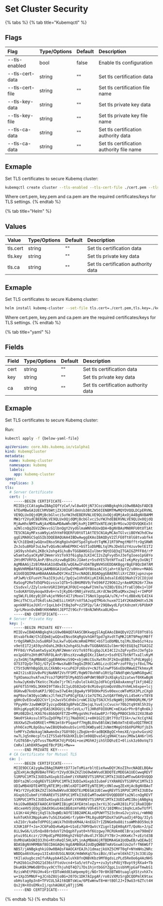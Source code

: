 # Set Cluster Security

{% tabs %}
{% tab title="Kubemqctl" %}
## Flags

| Flag | Type/Options | Default | Description |
| :--- | :--- | :--- | :--- |
| --tls-enabled | bool | false | Enable tls configuration |
| --tls-cert-data | string | "" | Set tls certification data |
| --tls-cert-file | string | "" | Set tls certification file name |
| --tls-key-data | string | "" | Set tls private key data |
| --tls-key-file | string | "" | Set tls private key file name |
| --tls-ca-data | string | "" | Set tls certification authority  data |
| --tls-ca-data | string | "" | Set tls certification authority  file name |

## Exmaple

Set TLS certificates to secure Kubemq cluster:

```bash
kubemqctl create cluster --tls-enabled --tls-cert-file ./cert.pem --tls-key-file ./key.pem --tls-ca-file ./ca.pem
```

Where cert.pem, key.pem and ca.pem are the required certificates/keys for TLS settings.
{% endtab %}

{% tab title="Helm" %}
## Values

| Value | Type/Options | Default | Description |
| :--- | :--- | :--- | :--- |
| tls.cert | string | "" | Set tls certification data |
| tls.key | string | "" | Set tls private key data |
| tls.ca | string | "" | Set tls certification authority  data |

## Exmaple

Set TLS certificates to secure Kubemq cluster:

```bash
helm install kubemq-cluster --set-file tls.cert=./cert.pem,tls.key=./key.pem,tls.ca=./ca.pem kubemq-charts/kubemq
```

Where cert.pem, key.pem and ca.pem are the required certificates/keys for TLS settings.
{% endtab %}

{% tab title="yaml" %}
## Fields

| Field | Type/Options | Default | Description |
| :--- | :--- | :--- | :--- |
| cert | string | "" | Set tls certification data |
| key | string | "" | Set tls private key data |
| ca | string | "" | Set tls certification authority  data |

## Exmaple

Set TLS certificates to secure Kubemq cluster:

Run:

```bash
kubectl apply -f {below-yaml-file}
```

```yaml
apiVersion: core.k8s.kubemq.io/v1alpha1
kind: KubemqCluster
metadata:
  name: kubemq-cluster
  namesapce: kubemq
  labels:
    app: kubemq-cluster
spec:
  replicas: 3
tls:
  # Server Certificate  
  cert: |-
    -----BEGIN CERTIFICATE-----
    MIIEbjCCAtagAwIBAgIQfYzCwf/wl8w4OtjN73CozzANBgkqhkiG9w0BAQsFADCB
    kTEeMBwGA1UEChMVbWtjZXJ0IGRldmVsb3BtZW50IENBMTMwMQYDVQQLDCpERVNL
    VE9QLUxOQjdQMjBcbGlvci5uYWJhdEBERVNLVE9QLUxOQjdQMjAxOjA4BgNVBAMM
    MW1rY2VydCBERVNLVE9QLUxOQjdQMjBcbGlvci5uYWJhdEBERVNLVE9QLUxOQjdQ
    MjAwHhcNMTkwNjAxMDAwMDAwWhcNMjkxMjI0MTUxNTEzWjBrMScwJQYDVQQKEx5t
    a2NlcnQgZGV2ZWxvcG1lbnQgY2VydGlmaWNhdGUxQDA+BgNVBAsMN0RFU0tUT1At
    TE5CN1AyMFxsaW9yLm5hYmF0QERFU0tUT1AtTE5CN1AyMCAoTGlvciBOYWJhdCkw
    ggEiMA0GCSqGSIb3DQEBAQUAA4IBDwAwggEKAoIBAQDyV2ZlFE0Tt8lG8tvabfk4
    W/Ch1EQm8jwGQnxENso5KqRgUvhGHfSpd7gXvdtTqMKJ1RT9PmgtM8fftrOgSRWR
    ZnJo5u8RbF3uLkwTvQGxNcmRmEPMXC+bST1oDbMBLtqlMsJDebSzY4zuv9etE1T2
    jA59yshOahL2KBck2ohg4SLhuBvTGGBANSGIulbmr9QtEGQ3qITGAIGZPFF8d/rP
    w5amtwSyaCKyNF2WemrxVzTo93f6igbpJLKI4CI2sZqFvyd5nJ3efgIoeo1pG8Yo
    2HtdM7VRFOLAnP/BhszXzvwBgDIKcJIAmtz+5sdYES7btNfTxaIlvKyMzy3xGNjT
    AgMBAAGjZzBlMA4GA1UdDwEB/wQEAwIFoDATBgNVHSUEDDAKBggrBgEFBQcDATAM
    BgNVHRMBAf8EAjAAMB8GA1UdIwQYMBaAFOYBUazACVSjah+t83pYZ/s0Hnv+MA8G
    A1UdEQQIMAaHBAAAAAAwDQYJKoZIhvcNAQELBQADggGBAERGliXrCZ8Xjupnzvpe
    oPJwM/cEFuoVt7ka3I9juh1/3pQjw1VhVDXiyKIX8LbdsalEdEQ3Nah1Y2CIOjUd
    RaSogP2ReTd5QPkQivssxlQTb+5cBHUM8V9/Fm596FZ29O612yrAeAM2N26r7Jkm
    CSsdvxl/ZZylsnknVGRIIHYpKJFOUI+nq4wFIVm7a/VZ8D/EOsJfraElO0x1+lDF
    txdoKAYGUymoqwX8v6+rv3jKyD6rON0jaYeUSLzKrdCNe1M5aQMxx2mql+rIHPOF
    ng5WLFLO0zyBjDFvAjeYN9ot4I7iMoexl7SNoVJgopGA/u7K/+f+LdB8xN/E4IX4
    DHczThCtLoTOkdlsAs2mESiitHSP/nXf5AJxpQTMG4chuxm7I14Y2KAdOHdtx5JN
    apnkNF8ieJUXlrrIqxLbd+ItBq3oP+z25P2p/lAr29Q8wydLFptXdnzmY/6PUbKP
    JgrLMeanOvBWBtKKHWN6tJEPTZt9GcFrtBnNJWhRxa8LHQ==
    -----END CERTIFICATE-----
  # Server Private Key
  key: |-
    -----BEGIN PRIVATE KEY-----
    MIIEvwIBADANBgkqhkiG9w0BAQEFAASCBKkwggSlAgEAAoIBAQDyV2ZlFE0Tt8lG
    8tvabfk4W/Ch1EQm8jwGQnxENso5KqRgUvhGHfSpd7gXvdtTqMKJ1RT9PmgtM8ff
    trOgSRWRZnJo5u8RbF3uLkwTvQGxNcmRmEPMXC+bST1oDbMBLtqlMsJDebSzY4zu
    v9etE1T2jA59yshOahL2KBck2ohg4SLhuBvTGGBANSGIulbmr9QtEGQ3qITGAIGZ
    PFF8d/rPw5amtwSyaCKyNF2WemrxVzTo93f6igbpJLKI4CI2sZqFvyd5nJ3efgIo
    eo1pG8Yo2HtdM7VRFOLAnP/BhszXzvwBgDIKcJIAmtz+5sdYES7btNfTxaIlvKyM
    zy3xGNjTAgMBAAECggEBAKHezS9Q+xbjmNcCGuXwtRn3F2kQvqEBBiTsPdLWggbj
    O753TQyQr76Oj/GTyC8+NwsXwBhTmgQvZR9CCwNSLczcECmPrzoFF0yjsf8xLTMw
    CT5t5UNYhBgGOLULCXkN0c+scuPdJFz6bsV+cNJTalnwPTG6xEbURWwUZTkhmxyR
    mAIt2isB1UvBvPUjNaNNf2VsfFSMT/RqW978xhNFu1RtSpTANdFqWs5pWRG0gwKC
    TgXOamazhvATvmJYcoJfQR9TDlMyAQ55sWPdWt9BdF3sXEqkyS2zatwvf0XKwBgN
    hvkwJyKm8vTKeVcc7KuOe7jrTKlruDvlelk4V2pJdFkCgYEA8xAxmngf1kfj04E2
    p6F6TS5YH5L3KKHI9fTAksIC1yLOS02oQr8cMi6vgVzmQoVd0uYnhHLk6xpe+lcj
    OGHvwB7knbhaKPJ/9DIsw37wE4mj8gwAyY9FDOHxPUSv00excoWTeMSX3PLzCXgO
    mqP8ovlW30yo1WNcxJlfmkZfoP8CgYEA/z1e7GTKL2utQAYfH0yVLi45eKrvT8Y8
    g8HcQvEOcwQD2CVrljn2wsV5Cdh0x1roWCIG3pTSNJCh5zNgW0j3SMH0QRLMK/5P
    YPpyH9rJzw8WKQFIyzcpdD6B3gBPebCZDejqLYuvEjcCvucnr70b2tq9tNl5h3Sy
    OOhigKyqdC0CgYEA53KDGUjLYBrCeVLv/T1JHRdFOIOUMC+mEXaGrPhrBfqRn6kJ
    0Mz0B2DnI/KXG76s8bbQ6FETZD+PMygoVHcFedaw8PJrf9QyPRBOCbXk22XUJBaD
    5Wo0YSkAssul9TSuZpOFMplY1j7NaDXXCi+e0H1G2IjBt7fOzTISk+/w/XcCgYAE
    X6XXwSZhx6ORXEl+PM61mt8rPSqaoFf7HgBLOVw5BlGWi5WbXmTnE4EudQITRHCE
    yhh6CezML8pGbu/wwIBUQ9aOoubSvinYDJKWDya0IJsNmtMHgGt6bXPGPRUfjbIh
    teMFYsZeNokaglWAwmnOxz7G8Y8OjiZbqUe+0radBQKBgQC+hmsXE/cpxhvGxsH2
    nw7LJq5nHecpltxIZfS5abf6GbXKILQnlm98QDva54jg9N4CtaavJMOw1AH6rlHS
    fzGT65B+/yDTvssTNxMSK7djPVQ4i+oeiMGhHJjihStDQhzEI+0lisk3z60oVq73
    CmRxliAhDXR5wgmEfBcPIRi+Mw==
    -----END PRIVATE KEY-----
  # CA Certificate for Mutual TLS  
  ca: |-
    -----BEGIN CERTIFICATE-----
    MIIE9DCCA1ygAwIBAgIRAMttD77JeToMiarbltEieXwwDQYJKoZIhvcNAQELBQAw
    gZExHjAcBgNVBAoTFW1rY2VydCBkZXZlbG9wbWVudCBDQTEzMDEGA1UECwwqREVT
    S1RPUC1MTkI3UDIwXGxpb3IubmFiYXRAREVTS1RPUC1MTkI3UDIwMTowOAYDVQQD
    DDFta2NlcnQgREVTS1RPUC1MTkI3UDIwXGxpb3IubmFiYXRAREVTS1RPUC1MTkI3
    UDIwMB4XDTE4MTEyNTE3Mjc0NloXDTI4MTEyNTE3Mjc0NlowgZExHjAcBgNVBAoT
    FW1rY2VydCBkZXZlbG9wbWVudCBDQTEzMDEGA1UECwwqREVTS1RPUC1MTkI3UDIw
    XGxpb3IubmFiYXRAREVTS1RPUC1MTkI3UDIwMTowOAYDVQQDDDFta2NlcnQgREVT
    S1RPUC1MTkI3UDIwXGxpb3IubmFiYXRAREVTS1RPUC1MTkI3UDIwMIIBojANBgkq
    hkiG9w0BAQEFAAOCAY8AMIIBigKCAYEAtmlegs3xrXi3Ccw4R281LP1C1Ra8IQBr
    4OcxeHV5jEOgjDAdX9GuU4m1Bb8zmYeR0/VOh4S7CX/10IMRnc18q9cLm5wTUfPl
    LG1Kr44jMdzjXq5lbJbqWD/AOfElBB2AMCALoQPUWYT523c0nxGJvjsVsL/+WHNQ
    kohToKhX3NppkaHv7u5GJXaGHGrf/p6H+TRL8gu8QPSDoX7aGPuad3j4FQq/3IyS
    vkZ1Or/ka8eTdPPGSjaWik7hOVBsKM4A/4nEGU7rIZDNGm9a88itsaWMh8O59oL9
    XJUK18Ff+Ja+JC6PaOQvKwKpA+U1oEz76MYQwVcYZignlIpEH8qAYT/QoNs+J/pZ
    8iL9wG6/LU5nQx88rbdoV72hQqphTyat0+hf6Uzgwy7RCRUkm0ElBrajom798mEV
    ptui95LKczr/2tMpdCpPRE096gh2Y6QfsNv4lJY3DiFY7BrJ+zKKeKc7+zEztd3B
    OsMhUaKbGNIO3JhG+RtnReQl5HLkPLjnAgMBAAGjRTBDMA4GA1UdDwEB/wQEAwIC
    BDASBgNVHRMBAf8ECDAGAQH/AgEAMB0GA1UdDgQWBBTmAVGswAlUo2ofrfN6WGf7
    NB57/jANBgkqhkiG9w0BAQsFAAOCAYEAJhJ1dmazjkUXZ5CMFT0qF+NYmNHs2NRc
    WBDQa46VXuepu13IxAVdUSGLNUGK/H4WkKqS7bxiBUc/8lwrml6khI7j3c33EiDp
    tKIlaUugbczmIfsRAypbA45ZwluVX8fnQNBVKbz9Mf0gdsLzPLd5ReOo6g4AzNHS
    PsH2bb1o2hOG21d36stFtoUvcn4+Sa5/etFvZy++zu3ytsPdUjYBvpt9jRXa4+Tb
    DkuKBk3MW6dBYDsyx9CtThjuhQT4Q7i7Ds1hjntbGGYZgpL1ssbhMjpGaFTmwbS1
    RzisWhEtP8UJHv4SrrEDToWdd83aHpemp9j/NOr70r8H3BTW8tuaglqXStzvhX7x
    w+1Xp35MNUF+gJCnbZ8UjoBG+207Oc1DK7AIpgAF/ro0iVXMzSrgDCQOPmlK9tax
    obHstag0p3n8+TFVCUL5A1t6QBTsWiw/6PEwWnwT8+WrtBOl2J+I9wU3r6ZTct4H
    Qs2jN+XOsEMkxIj/qshAGNUCy8TjjSM6
    -----END CERTIFICATE-----
```
{% endtab %}
{% endtabs %}

